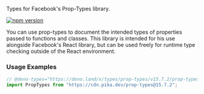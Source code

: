 Types for Facebook's Prop-Types library.

[![npm version](https://img.shields.io/npm/v/prop-types.svg?style=flat)](https://www.npmjs.com/package/prop-types)

You can use prop-types to document the intended types of properties passed to
functions and classes. This library is intended for his use alongside Facebook's
React library, but can be used freely for runtime type checking outside of the
React environment.

### Usage Examples

```typescript
// @deno-types="https://deno.land/x/types/prop-types/v15.7.2/prop-types.d.ts"
import PropTypes from "https://cdn.pika.dev/prop-types@15.7.2";
```
